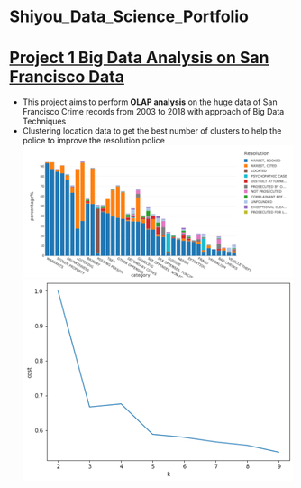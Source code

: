 # Shiyou_Data_Science_Portfolio

# [Project 1 Big Data Analysis on San Francisco Data](https://databricks-prod-cloudfront.cloud.databricks.com/public/4027ec902e239c93eaaa8714f173bcfc/4180839976313880/2327985936119052/456269828228637/latest.html)
* This project aims to perform **OLAP analysis** on the huge data of San Francisco Crime records from 2003 to 2018 with approach of Big Data Techniques
* Clustering location data to get the best number of clusters to help the police to improve the resolution police
![](https://github.com/treerway/San_Francisco_Crime_Analysis/blob/main/sf_p1.png)
![](https://github.com/treerway/San_Francisco_Crime_Analysis/blob/main/sf_p2.png)
